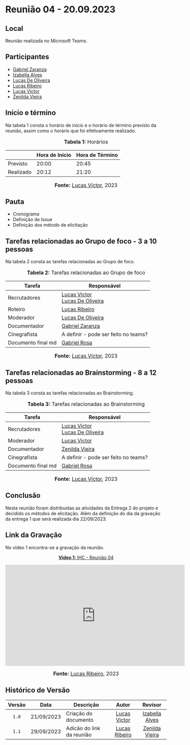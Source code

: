 # Reunião 04 - 20.09.2023

## Local

Reunião realizada no Microsoft Teams.

## Participantes


* [Gabriel Zaranza](https://github.com/GZaranza)
* [Izabella Alves](https://github.com/izabellaalves)
* [Lucas De Oliveira](https://github.com/LucasOliveiraDiasMarquesFerreira)
* [Lucas Ribeiro](https://github.com/lucassouzs)
* [Lucas Victor](https://github.com/Lucas13032003)
* [Zenilda Vieira](https://github.com/zenildavieira)
  
## Início e término

Na tabela 1 consta o horário de início e o horário de término previsto da reunião, assim como o horário que foi efetivamente realizado.

<div align="center">
<font size="3"><p style="text-align: center"><b>Tabela 1:</b> Horários</p></font>

<table>
    <thead>
        <tr>
            <th></th>
            <th>Hora de Início</th>
            <th>Hora de Término</th>
        </tr>
    </thead>
    <tbody>
        <tr>
            <td>Previsto</td>
            <td>20:00</td>
            <td>20:45</td>
        </tr>
        <tr>
            <td>Realizado</td>
            <td>20:12</td>
            <td>21:20</td>
        </tr>
    </tbody>
</table>

<font size="3"><p style="text-align: center"><b>Fonte:</b> <a href="https://github.com/lucas13032003">Lucas Víctor</a>, 2023</p></font>
</div>

## Pauta

* Cronograma
* Definição de Issue
* Definição dos método de elicitação  

## Tarefas relacionadas ao Grupo de foco - 3 a 10 pessoas

Na tabela 2 consta as tarefas relacionadas ao Grupo de foco.

<div align="center">
<font size="3"><p style="text-align: center"><b>Tabela 2:</b> Tarefas relacionadas ao Grupo de foco</p></font>

<table>
    <thead>
        <tr>
            <th>Tarefa</th>
            <th>Responsável</th>
        </tr>
    </thead>
    <tbody>
        <tr>
            <td>Recrutadores</td>
            <td>
                <a href="https://github.com/Lucas13032003">Lucas Victor</a><br>
                <a href="https://github.com/LucasOliveiraDiasMarquesFerreira">Lucas De Oliveira</a>
            </td>
        </tr>
        <tr>
            <td>Roteiro</td>
            <td>
                <a href="https://github.com/lucassouzs">Lucas Ribeiro</a>
            </td>
        </tr>
        <tr>
            <td>Moderador</td>
            <td>
                <a href="https://github.com/LucasOliveiraDiasMarquesFerreira">Lucas De Oliveira</a>
            </td>
        </tr>
        <tr>
            <td>Documentador</td>
            <td>
                <a href="https://github.com/GZaranza">Gabriel Zaranza</a>
            </td>
        </tr>
        <tr>
            <td>Cinegrafista</td>
            <td>A definir - pode ser feito no teams?</td>
        </tr>
        <tr>
            <td>Documento final md</td>
            <td>
                <a href="https://github.com/gabrielrosa09">Gabriel Rosa</a>
            </td>
        </tr>
    </tbody>
</table>

<font size="3"><p style="text-align: center"><b>Fonte:</b> <a href="https://github.com/lucas13032003">Lucas Víctor</a>, 2023</p></font>
</div>

## Tarefas relacionadas ao Brainstorming - 8 a 12 pessoas

Na tabela 3 consta as tarefas relacionadas ao Brainstorming.

<div align="center">
<font size="3"><p style="text-align: center"><b>Tabela 3:</b> Tarefas relacionadas ao Brainstorming</p></font>

<table>
    <thead>
        <tr>
            <th>Tarefa</th>
            <th>Responsável</th>
        </tr>
    </thead>
    <tbody>
        <tr>
            <td>Recrutadores</td>
            <td>
                <a href="https://github.com/Lucas13032003">Lucas Victor</a><br>
                <a href="https://github.com/LucasOliveiraDiasMarquesFerreira">Lucas De Oliveira</a>
            </td>
        </tr>
        <tr>
            <td>Moderador</td>
            <td>
                <a href="https://github.com/Lucas13032003">Lucas Victor</a>
            </td>
        </tr>
        <tr>
            <td>Documentador</td>
            <td>
                <a href="https://github.com/zenildavieira">Zenilda Vieira</a>
            </td>
        </tr>
        <tr>
            <td>Cinegrafista</td>
            <td>A definir - pode ser feito no teams?</td>
        </tr>
        <tr>
            <td>Documento final md</td>
            <td>
                <a href="https://github.com/gabrielrosa09">Gabriel Rosa</a>
            </td>
        </tr>
    </tbody>
</table>

<font size="3"><p style="text-align: center"><b>Fonte:</b> <a href="https://github.com/lucas13032003">Lucas Víctor</a>, 2023</p></font>
</div>

## Conclusão

Nesta reunião foram distribuidas as atividades da Entrega 2 do projeto e decidido os métodos de elicitação. Além da definição do dia da gravação da entrega 1 que será realizada dia 22/09/2023.

## Link da Gravação

No vídeo 1 encontra-se a gravação da reunião.

<div align="center">
<p style="text-align: center"><a href="https://youtu.be/uVTqzZWQHGg" target="blanket"><b>Vídeo 1:</b> IHC - Reunião 04</a></p>

<iframe width="560" height="315" src="https://www.youtube.com/embed/uVTqzZWQHGg" title="Apresentação 1" frameborder="0" allow="accelerometer; autoplay; clipboard-write; encrypted-media; gyroscope; picture-in-picture; web-share" allowfullscreen></iframe>

<font size="3"><p style="text-align: center"><b>Fonte:</b> <a href="https://github.com/lucassouzs">Lucas Ribeiro</a>, 2023</p></font>
</div >

## Histórico de Versão

| Versão | Data       | Descrição                 |                      Autor                       |                      Revisor                       |
| :----: | ---------- | ------------------------- | :----------------------------------------------: | :------------------------------------------------: |
| `1.0`  | 21/09/2023 | Criação do documento      | [Lucas Victor](https://github.com/Lucas13032003) | [Izabella Alves](https://github.com/izabellaalves) |
| `1.1`  | 29/09/2023 | Adicão do link da reunião |  [Lucas Ribeiro](https://github.com/lucassouzs)  | [Zenilda Vieira](https://github.com/zenildavieira) |

